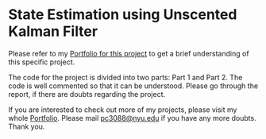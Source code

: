 # State Estimation using Unscented Kalman Filter
Please refer to my [Portfolio for this project](https://spiffy-number-442.notion.site/Mechatronics-and-Robotics-Engineering-Portfolio-632ef9567d1e4c0dbd8aad8733a57820?p=7424c2258d9c4cb98eb5e6066e56f5e1&pm=c) to get a brief understanding of this specific project. 

The code for the project is divided into two parts: Part 1 and Part 2. The code is well commented so that it can be understood. Please go through the report, if there are doubts regarding the project.

If you are interested to check out more of my projects, please visit my whole [Portfolio](https://spiffy-number-442.notion.site/Robotics-Engineering-Portfolio-632ef9567d1e4c0dbd8aad8733a57820). Please mail pc3088@nyu.edu if you have any more doubts. Thank you.

